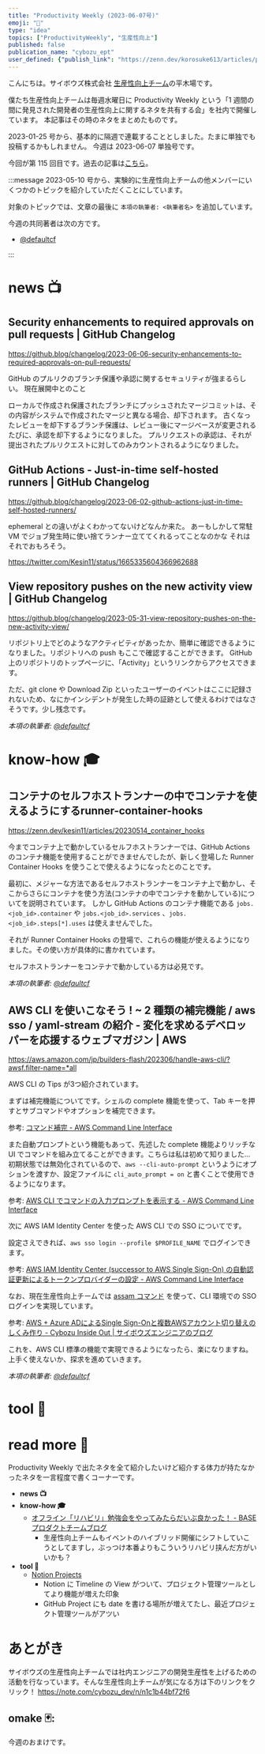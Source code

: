 ```yaml
---
title: "Productivity Weekly (2023-06-07号)"
emoji: "🚉"
type: "idea"
topics: ["ProductivityWeekly", "生産性向上"]
published: false
publication_name: "cybozu_ept"
user_defined: {"publish_link": "https://zenn.dev/korosuke613/articles/productivity-weekly-20230607"}
---
```


こんにちは。サイボウズ株式会社 [生産性向上チーム](https://note.com/cybozu_dev/n/n1c1b44bf72f6)の平木場です。

僕たち生産性向上チームは毎週水曜日に Productivity Weekly という「1 週間の間に発見された開発者の生産性向上に関するネタを共有する会」を社内で開催しています。
本記事はその時のネタをまとめたものです。


2023-01-25 号から、基本的に隔週で連載することとしました。たまに単独でも投稿するかもしれません。
今週は 2023-06-07 単独号です。

今回が第 115 回目です。過去の記事は[こちら](https://zenn.dev/topics/productivityweekly?order=latest)。

:::message
2023-05-10 号から、実験的に生産性向上チームの他メンバーにいくつかのトピックを紹介していただくことにしています。

対象のトピックでは、文章の最後に `本項の執筆者: <執筆者名>` を追加しています。

今週の共同著者は次の方です。
- [@defaultcf](https://zenn.dev/defaultcf)

:::

# news 📺

## Security enhancements to required approvals on pull requests | GitHub Changelog
https://github.blog/changelog/2023-06-06-security-enhancements-to-required-approvals-on-pull-requests/

GitHub のプルリクのブランチ保護や承認に関するセキュリティが強まるらしい。
現在展開中とのこと

ローカルで作成され保護されたブランチにプッシュされたマージコミットは、その内容がシステムで作成されたマージと異なる場合、却下されます。
古くなったレビューを却下するブランチ保護は、レビュー後にマージベースが変更されるたびに、承認を却下するようになりました。
プルリクエストの承認は、それが提出されたプルリクエストに対してのみカウントされるようになりました。

## GitHub Actions - Just-in-time self-hosted runners | GitHub Changelog
https://github.blog/changelog/2023-06-02-github-actions-just-in-time-self-hosted-runners/

ephemeral との違いがよくわかってないけどなんか来た。
あーもしかして常駐 VM でジョブ発生時に使い捨てランナー立ててくれるってことなのかな
それはそれでおもろそう。

https://twitter.com/Kesin11/status/1665335604366962688

## View repository pushes on the new activity view | GitHub Changelog
https://github.blog/changelog/2023-05-31-view-repository-pushes-on-the-new-activity-view/

リポジトリ上でどのようなアクティビティがあったか、簡単に確認できるようになりました。リポジトリへの push もここで確認することができます。
GitHub 上のリポジトリのトップページに、「Activity」というリンクからアクセスできます。

ただ、git clone や Download Zip といったユーザーのイベントはここに記録されないため、なにかインシデントが発生した時の証跡として使えるわけではなさそうです。少し残念です。

*本項の執筆者: [@defaultcf](https://zenn.dev/defaultcf)*

# know-how 🎓

## コンテナのセルフホストランナーの中でコンテナを使えるようにするrunner-container-hooks
https://zenn.dev/kesin11/articles/20230514_container_hooks

今までコンテナ上で動かしているセルフホストランナーでは、GitHub Actions のコンテナ機能を使用することができませんでしたが、新しく登場した Runner Container Hooks を使うことで使えるようになったとのことです。

最初に、メジャーな方法であるセルフホストランナーをコンテナ上で動かし、そこからさらにコンテナを使う方法(コンテナの中でコンテナを動かしている)についてを説明されています。
しかし GitHub Actions のコンテナ機能である `jobs.<job_id>.container` や `jobs.<job_id>.services` 、`jobs.<job_id>.steps[*].uses` は使えませんでした。

それが Runner Container Hooks の登場で、これらの機能が使えるようになりました。その使い方が具体的に書かれています。

セルフホストランナーをコンテナで動かしている方は必見です。

*本項の執筆者: [@defaultcf](https://zenn.dev/defaultcf)*

## AWS CLI を使いこなそう ! ~ 2 種類の補完機能 / aws sso / yaml-stream の紹介 - 変化を求めるデベロッパーを応援するウェブマガジン | AWS
https://aws.amazon.com/jp/builders-flash/202306/handle-aws-cli/?awsf.filter-name=*all

AWS CLI の Tips が3つ紹介されています。

まずは補完機能についてです。シェルの complete 機能を使って、Tab キーを押すとサブコマンドやオプションを補完できます。

参考: [コマンド補完 - AWS Command Line Interface](https://docs.aws.amazon.com/ja_jp/cli/latest/userguide/cli-configure-completion.html)

また自動プロンプトという機能もあって、先述した complete 機能よりリッチな UI でコマンドを組み立てることができます。こちらは私は初めて知りました...
初期状態では無効化されているので、`aws --cli-auto-prompt` というようにオプションを渡すか、設定ファイルに `cli_auto_prompt = on` と書くことで使用できるようになります。

参考: [AWS CLI でコマンドの入力プロンプトを表示する - AWS Command Line Interface](https://docs.aws.amazon.com/ja_jp/cli/latest/userguide/cli-usage-parameters-prompting.html)


次に AWS IAM Identity Center を使った AWS CLI での SSO についてです。

設定さえできれば、`aws sso login --profile $PROFILE_NAME` でログインできます。

参考: [AWS IAM Identity Center (successor to AWS Single Sign-On) の自動認証更新によるトークンプロバイダーの設定 - AWS Command Line Interface](https://docs.aws.amazon.com/ja_jp/cli/latest/userguide/sso-configure-profile-token.html)

なお、現在生産性向上チームでは [assam コマンド](https://github.com/cybozu/assam) を使って、CLI 環境での SSO ログインを実現しています。

参考: [AWS + Azure ADによるSingle Sign-Onと複数AWSアカウント切り替えのしくみ作り - Cybozu Inside Out | サイボウズエンジニアのブログ](https://blog.cybozu.io/entry/2019/10/18/080000)

これを、AWS CLI 標準の機能で実現できるようになったら、楽になりますね。
上手く使えないか、探求を進めていきます。


*本項の執筆者: [@defaultcf](https://zenn.dev/defaultcf)*

# tool 🔨

# read more 🍘
Productivity Weekly で出たネタを全て紹介したいけど紹介する体力が持たなかったネタを一言程度で書くコーナーです。

- **news 📺**
- **know-how 🎓**
  - [オフライン「リハビリ」勉強会をやってみたらだいぶ良かった！ - BASEプロダクトチームブログ](https://devblog.thebase.in/entry/2023/06/07/110000)
    - 生産性向上チームもイベントのハイブリッド開催にシフトしていこうとしてますし，ぶっつけ本番よりもこういうリハビリ挟んだ方がいいかも？
- **tool 🔨**
  - [Notion Projects](https://www.notion.so/product/projects)
    - Notion に Timeline の View がついて、プロジェクト管理ツールとしてより機能が増えた印象
    - GitHub Project にも date を書ける場所が増えてたし、最近プロジェクト管理ツールがアツい

# あとがき


サイボウズの生産性向上チームでは社内エンジニアの開発生産性を上げるための活動を行なっています。そんな生産性向上チームが気になる方は下のリンクをクリック！
https://note.com/cybozu_dev/n/n1c1b44bf72f6

<!-- :::message すみません、今週もおまけはお休みです...:::-->

## omake 🃏: 
今週のおまけです。
